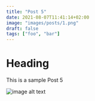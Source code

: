 ```yaml
---
title: "Post 5"
date: 2021-08-07T11:41:14+02:00
image: "images/posts/1.png"
draft: false
tags: ["foo", "bar"]
---
```


# Heading
This is a sample Post 5

![image alt text](/images/posts/1.png)